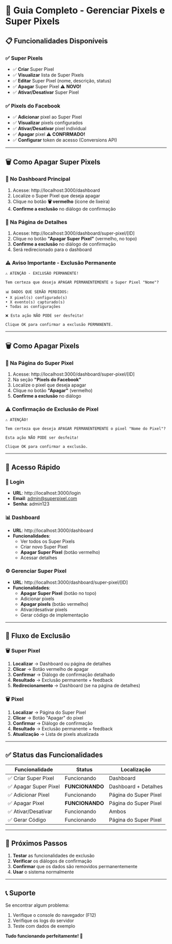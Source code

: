 # 🎯 Guia Completo - Gerenciar Pixels e Super Pixels

## 📋 Funcionalidades Disponíveis

### ✅ Super Pixels
- ✅ **Criar** Super Pixel
- ✅ **Visualizar** lista de Super Pixels
- ✅ **Editar** Super Pixel (nome, descrição, status)
- ✅ **Apagar** Super Pixel ⚠️ **NOVO!**
- ✅ **Ativar/Desativar** Super Pixel

### ✅ Pixels do Facebook
- ✅ **Adicionar** pixel ao Super Pixel
- ✅ **Visualizar** pixels configurados
- ✅ **Ativar/Desativar** pixel individual
- ✅ **Apagar** pixel ⚠️ **CONFIRMADO!**
- ✅ **Configurar** token de acesso (Conversions API)

---

## 🗑️ Como Apagar Super Pixels

### 📍 No Dashboard Principal
1. Acesse: http://localhost:3000/dashboard
2. Localize o Super Pixel que deseja apagar
3. Clique no botão **🗑️ vermelho** (ícone de lixeira)
4. **Confirme a exclusão** no diálogo de confirmação

### 📍 Na Página de Detalhes
1. Acesse: http://localhost:3000/dashboard/super-pixel/[ID]
2. Clique no botão **"Apagar Super Pixel"** (vermelho, no topo)
3. **Confirme a exclusão** no diálogo de confirmação
4. Será redirecionado para o dashboard

### ⚠️ Aviso Importante - Exclusão Permanente
```
⚠️ ATENÇÃO - EXCLUSÃO PERMANENTE!

Tem certeza que deseja APAGAR PERMANENTEMENTE o Super Pixel "Nome"?

📊 DADOS QUE SERÃO PERDIDOS:
• X pixel(s) configurado(s)
• X evento(s) capturado(s)
• Todas as configurações

❌ Esta ação NÃO PODE ser desfeita!

Clique OK para confirmar a exclusão PERMANENTE.
```

---

## 🗑️ Como Apagar Pixels

### 📍 Na Página do Super Pixel
1. Acesse: http://localhost:3000/dashboard/super-pixel/[ID]
2. Na seção **"Pixels do Facebook"**
3. Localize o pixel que deseja apagar
4. Clique no botão **"Apagar"** (vermelho)
5. **Confirme a exclusão** no diálogo

### ⚠️ Confirmação de Exclusão de Pixel
```
⚠️ ATENÇÃO!

Tem certeza que deseja APAGAR PERMANENTEMENTE o pixel "Nome do Pixel"?

Esta ação NÃO PODE ser desfeita!

Clique OK para confirmar a exclusão.
```

---

## 🎯 Acesso Rápido

### 🔐 Login
- **URL**: http://localhost:3000/login
- **Email**: admin@superpixel.com
- **Senha**: admin123

### 📊 Dashboard
- **URL**: http://localhost:3000/dashboard
- **Funcionalidades**:
  - Ver todos os Super Pixels
  - Criar novo Super Pixel
  - **Apagar Super Pixel** (botão vermelho)
  - Acessar detalhes

### ⚙️ Gerenciar Super Pixel
- **URL**: http://localhost:3000/dashboard/super-pixel/[ID]
- **Funcionalidades**:
  - **Apagar Super Pixel** (botão no topo)
  - Adicionar pixels
  - **Apagar pixels** (botão vermelho)
  - Ativar/desativar pixels
  - Gerar código de implementação

---

## 🔄 Fluxo de Exclusão

### 🗑️ Super Pixel
1. **Localizar** → Dashboard ou página de detalhes
2. **Clicar** → Botão vermelho de apagar
3. **Confirmar** → Diálogo de confirmação detalhado
4. **Resultado** → Exclusão permanente + feedback
5. **Redirecionamento** → Dashboard (se na página de detalhes)

### 🗑️ Pixel
1. **Localizar** → Página do Super Pixel
2. **Clicar** → Botão "Apagar" do pixel
3. **Confirmar** → Diálogo de confirmação
4. **Resultado** → Exclusão permanente + feedback
5. **Atualização** → Lista de pixels atualizada

---

## ✅ Status das Funcionalidades

| Funcionalidade | Status | Localização |
|---|---|---|
| ✅ Criar Super Pixel | Funcionando | Dashboard |
| ✅ Apagar Super Pixel | **FUNCIONANDO** | Dashboard + Detalhes |
| ✅ Adicionar Pixel | Funcionando | Página do Super Pixel |
| ✅ Apagar Pixel | **FUNCIONANDO** | Página do Super Pixel |
| ✅ Ativar/Desativar | Funcionando | Ambos |
| ✅ Gerar Código | Funcionando | Página do Super Pixel |

---

## 🚀 Próximos Passos

1. **Testar** as funcionalidades de exclusão
2. **Verificar** os diálogos de confirmação
3. **Confirmar** que os dados são removidos permanentemente
4. **Usar** o sistema normalmente

---

## 📞 Suporte

Se encontrar algum problema:
1. Verifique o console do navegador (F12)
2. Verifique os logs do servidor
3. Teste com dados de exemplo

**Tudo funcionando perfeitamente! 🎉** 